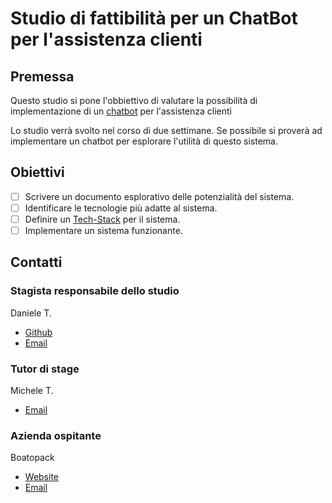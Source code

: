 # Studio di fattibilità per un ChatBot per l'assistenza clienti

## Premessa

Questo studio si pone l'obbiettivo di valutare la possibilità di implementazione di un [chatbot](/docs/dictionary/chatbot.md) per l'assistenza clienti

Lo studio verrà svolto nel corso di due settimane.
Se possibile si proverà ad implementare un chatbot per esplorare l'utilità di questo sistema.

## Obiettivi

- [ ] Scrivere un documento esplorativo delle potenzialità del sistema.
- [ ] Identificare le tecnologie più adatte al sistema.
- [ ] Definire un [Tech-Stack](/docs/dictionary/tech-stack.md) per il sistema.
- [ ] Implementare un sistema funzionante.

## Contatti

### Stagista responsabile dello studio
Daniele T.
- [Github](https://github.com/DanieleT07)
- [Email](mailto:danieletoniolo7@gmail.com)

### Tutor di stage
Michele T.
- [Email](mailto:usa3@boatopack.com)

### Azienda ospitante
Boatopack
- [Website](https://www.boatopack.com/)
- [Email](mailto:info@boatopack.com)